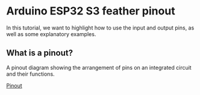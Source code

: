 # Arduino ESP32 S3 feather pinout
In this tutorial, we want to highlight how to use the input and output pins, as well as some explanatory examples.

## What is a pinout? 
A pinout diagram showing the arrangement of pins on an integrated circuit and their functions.

[Pinout](https://cdn-learn.adafruit.com/assets/assets/000/111/179/original/wireless_Adafruit_HUZZAH32_ESP32_Feather_Pinout.png?1651089809)
